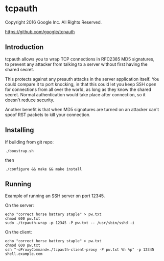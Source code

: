 # tcpauth

Copyright 2016 Google Inc. All Rights Reserved.

https://github.com/google/tcpauth

## Introduction

tcpauth allows you to wrap TCP connections in RFC2385 MD5 signatures, to prevent
any attacker from talking to a server without first having the shared secret.

This protects against any preauth attacks in the server application itself. You
could compare it to port knocking, in that this could let you keep SSH open for
connections from all over the world, as long as they know the shared
secret. Normal authentication would take place after connection, so it doesn't
reduce security.

Another benefit is that when MD5 signatures are turned on an attacker can't
spoof RST packets to kill your connection.

## Installing

If building from git repo:

```shell
./boostrap.sh
```

then

```shell
./configure && make && make install
```

## Running

Example of running an SSH server on port 12345.

On the server:

```shell
echo "correct horse battery staple" > pw.txt
chmod 600 pw.txt
sudo ./tcpauth-wrap -p 12345 -P pw.txt -- /usr/sbin/sshd -i
```

On the client:

```shell
echo "correct horse battery staple" > pw.txt
chmod 600 pw.txt
ssh "-oProxyCommand=./tcpauth-client-proxy -P pw.txt %h %p" -p 12345 shell.example.com
```
